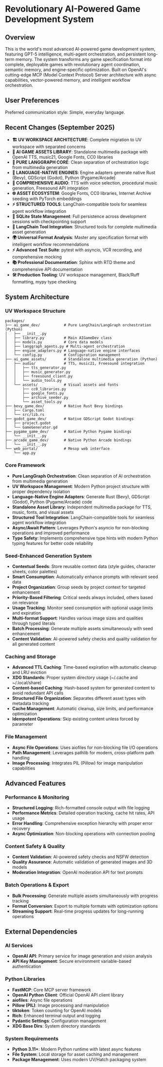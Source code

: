 # Revolutionary AI-Powered Game Development System

## Overview

This is the world's most advanced AI-powered game development system, featuring GPT-5 intelligence, multi-agent orchestration, and persistent long-term memory. The system transforms any game specification format into complete, deployable games with revolutionary agent coordination, semantic memory, and engine-specific optimization. Built on OpenAI's cutting-edge MCP (Model Context Protocol) Server architecture with async capabilities, vector-powered memory, and intelligent workflow orchestration.

## User Preferences

Preferred communication style: Simple, everyday language.

## Recent Changes (September 2025)

- **🏗️ UV WORKSPACE ARCHITECTURE**: Complete migration to UV workspace with separated concerns
- **🎨 AI GAME ASSETS LIBRARY**: Standalone multimedia package with OpenAI TTS, music21, Google Fonts, CC0 libraries
- **🧠 PURE LANGGRAPH CORE**: Clean separation of orchestration logic from multimedia generation
- **🔧 LANGUAGE-NATIVE ENGINES**: Engine adapters generate native Rust (Bevy), GDScript (Godot), Python (Pygame/Arcade)
- **🎵 COMPREHENSIVE AUDIO**: TTS with voice selection, procedural music generation, Freesound API integration
- **🌐 ASSET ECOSYSTEM**: Google Fonts, CC0 libraries, Internet Archive seeding with PyTorch embeddings
- **⚡ STRUCTURED TOOLS**: LangChain-compatible tools for seamless agent workflow integration
- **💾 SQLite State Management**: Full persistence across development sessions with checkpointing support
- **🎯 LangChain Tool Integration**: Structured tools for complete multimedia asset generation
- **🌍 Universal Format Analysis**: Master any specification format with intelligent workflow recommendations
- **⚡ Advanced Test Suite**: pytest with asyncio, VCR recording, and comprehensive mocking
- **📚 Professional Documentation**: Sphinx with RTD theme and comprehensive API documentation
- **🛠️ Production Tooling**: UV workspace management, Black/Ruff formatting, mypy type checking

## System Architecture

### UV Workspace Structure
```
packages/
├── ai_game_dev/           # Pure LangChain/LangGraph orchestration (Python)
│   ├── __init__.py
│   ├── library.py         # Main AIGameDev class
│   ├── models.py          # Core data models
│   ├── langgraph_agents.py # Multi-agent orchestration
│   ├── engine_adapters.py # Language-native engine interfaces
│   └── config.py          # Configuration management
├── ai_game_assets/        # Standalone multimedia generation (Python)
│   ├── audio/             # TTS, music21, Freesound integration
│   │   ├── tts_generator.py
│   │   ├── music_generator.py
│   │   ├── freesound_client.py
│   │   └── audio_tools.py
│   └── assets/            # Visual assets and fonts
│       ├── cc0_libraries.py
│       ├── google_fonts.py
│       ├── archive_seeder.py
│       └── asset_tools.py
├── bevy_game_dev/         # Native Rust Bevy bindings
│   ├── Cargo.toml
│   └── src/lib.rs
├── godot_game_dev/        # Native GDScript Godot bindings  
│   ├── project.godot
│   └── GameGenerator.gd
├── pygame_game_dev/       # Native Python Pygame bindings
│   └── __init__.py
├── arcade_game_dev/       # Native Python Arcade bindings
│   └── __init__.py
└── web_portal/            # Mesop web interface
    └── app.py
```

### Core Framework
- **Pure LangGraph Orchestration**: Clean separation of AI orchestration from multimedia generation
- **UV Workspace Management**: Modern Python project structure with proper dependency isolation
- **Language-Native Engine Adapters**: Generate Rust (Bevy), GDScript (Godot), Python (Pygame/Arcade) code
- **Standalone Asset Library**: Independent multimedia package for TTS, music, fonts, and visual assets
- **Structured Tool Integration**: LangChain-compatible tools for seamless agent workflow integration
- **Async/Await Pattern**: Leverages Python's asyncio for non-blocking operations and improved performance
- **Type Safety**: Implements comprehensive type hints with modern Python typing features for better code reliability

### Seed-Enhanced Generation System
- **Contextual Seeds**: Store reusable context data (style guides, character sheets, color palettes)
- **Smart Consumption**: Automatically enhance prompts with relevant seed data
- **Project Organization**: Group seeds by project context for targeted enhancement
- **Priority-Based Filtering**: Critical seeds always included, others based on relevance
- **Usage Tracking**: Monitor seed consumption with optional usage limits and expiration
- **Multi-format Support**: Handles various image sizes and qualities through typed literals
- **Batch Processing**: Generate multiple assets simultaneously with seed enhancement
- **Content Validation**: AI-powered safety checks and quality validation for all generated content

### Caching and Storage
- **Advanced TTL Caching**: Time-based expiration with automatic cleanup and LRU eviction
- **XDG Standards**: Proper system directory usage (~/.cache and ~/.local/share)
- **Content-based Caching**: Hash-based system for generated content to avoid redundant API calls
- **Structured File Organization**: Separates different asset types with metadata tracking
- **Cache Management**: Automatic cleanup, size limits, and performance optimization
- **Idempotent Operations**: Skip existing content unless forced by parameter

### File Management
- **Async File Operations**: Uses aiofiles for non-blocking file I/O operations
- **Path Management**: Leverages pathlib for modern, cross-platform path handling
- **Image Processing**: Integrates PIL (Pillow) for image manipulation capabilities

## Advanced Features

### Performance & Monitoring
- **Structured Logging**: Rich-formatted console output with file logging
- **Performance Metrics**: Detailed operation tracking, cache hit rates, API usage
- **Error Handling**: Comprehensive exception hierarchy with proper error recovery
- **Async Optimization**: Non-blocking operations with connection pooling

### Content Safety & Quality
- **Content Validation**: AI-powered safety checks and NSFW detection
- **Quality Assurance**: Automatic validation of generated images and 3D models
- **Moderation Integration**: OpenAI moderation API for text prompts

### Batch Operations & Export
- **Bulk Processing**: Generate multiple assets simultaneously with progress tracking
- **Format Conversion**: Export to multiple formats with optimization options
- **Streaming Support**: Real-time progress updates for long-running operations

## External Dependencies

### AI Services
- **OpenAI API**: Primary service for image generation and vision analysis
- **API Key Management**: Secure environment variable-based authentication

### Python Libraries
- **FastMCP**: Core MCP server framework
- **OpenAI Python Client**: Official OpenAI API client library
- **aiofiles**: Async file operations
- **Pillow (PIL)**: Image processing and manipulation
- **tiktoken**: Token counting for OpenAI models
- **Rich**: Enhanced terminal output and logging
- **Pydantic Settings**: Configuration management
- **XDG Base Dirs**: System directory standards

### System Requirements
- **Python 3.11+**: Modern Python runtime with latest async features
- **File System**: Local storage for asset caching and management
- **Package Management**: Uses modern UV/Hatch packaging system
